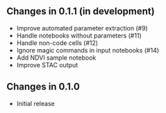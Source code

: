 ## Changes in 0.1.1 (in development)

* Improve automated parameter extraction (#9)
* Handle notebooks without parameters (#11)
* Handle non-code cells (#12)
* Ignore magic commands in input notebooks (#14)
* Add NDVI sample notebook
* Improve STAC output

## Changes in 0.1.0

* Initial release
